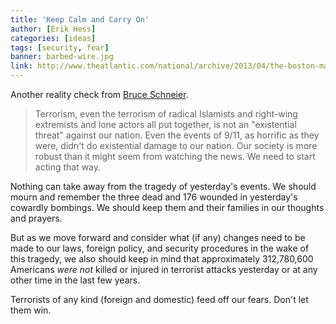 ```yaml
---
title: 'Keep Calm and Carry On'
author: [Erik Hess]
categories: [ideas]
tags: [security, fear]
banner: barbed-wire.jpg
link: http://www.theatlantic.com/national/archive/2013/04/the-boston-marathon-bombing-keep-calm-and-carry-on/275014/
---
```


Another reality check from [Bruce Schneier](http://www.schneier.com/).

> Terrorism, even the terrorism of radical Islamists and right-wing extremists and lone actors all put together, is not an "existential threat" against our nation. Even the events of 9/11, as horrific as they were, didn't do existential damage to our nation. Our society is more robust than it might seem from watching the news. We need to start acting that way. 

Nothing can take away from the tragedy of yesterday's events. We should mourn and remember the three dead and 176 wounded in yesterday's cowardly bombings. We should keep them and their families in our thoughts and prayers.

But as we move forward and consider what (if any) changes need to be made to our laws, foreign policy, and security procedures in the wake of this tragedy, we also should keep in mind that approximately 312,780,600 Americans *were not* killed or injured in terrorist attacks yesterday or at any other time in the last few years.

Terrorists of any kind (foreign and domestic) feed off our fears. Don't let them win.